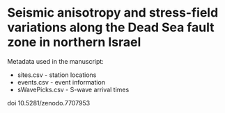# Seismic anisotropy and stress-field variations along the Dead Sea fault zone in northern Israel
Metadata used in the manuscript:
* sites.csv - station locations
* events.csv - event information
* sWavePicks.csv - S-wave arrival times


doi 10.5281/zenodo.7707953
